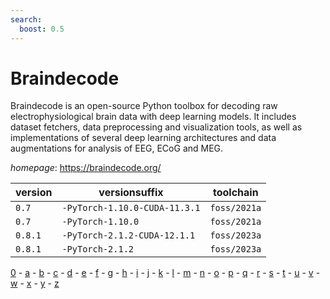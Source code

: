```yaml
---
search:
  boost: 0.5
---
```

# Braindecode

Braindecode is an open-source Python toolbox for decoding raw electrophysiological brain data with deep learning models. It includes dataset fetchers, data preprocessing and visualization tools, as well as implementations of several deep learning architectures and data augmentations for analysis of EEG, ECoG and MEG.

*homepage*: <https://braindecode.org/>

version | versionsuffix | toolchain
--------|---------------|----------
``0.7`` | ``-PyTorch-1.10.0-CUDA-11.3.1`` | ``foss/2021a``
``0.7`` | ``-PyTorch-1.10.0`` | ``foss/2021a``
``0.8.1`` | ``-PyTorch-2.1.2-CUDA-12.1.1`` | ``foss/2023a``
``0.8.1`` | ``-PyTorch-2.1.2`` | ``foss/2023a``

[0](../0/index.md) - [a](../a/index.md) - [b](../b/index.md) - [c](../c/index.md) - [d](../d/index.md) - [e](../e/index.md) - [f](../f/index.md) - [g](../g/index.md) - [h](../h/index.md) - [i](../i/index.md) - [j](../j/index.md) - [k](../k/index.md) - [l](../l/index.md) - [m](../m/index.md) - [n](../n/index.md) - [o](../o/index.md) - [p](../p/index.md) - [q](../q/index.md) - [r](../r/index.md) - [s](../s/index.md) - [t](../t/index.md) - [u](../u/index.md) - [v](../v/index.md) - [w](../w/index.md) - [x](../x/index.md) - [y](../y/index.md) - [z](../z/index.md)

